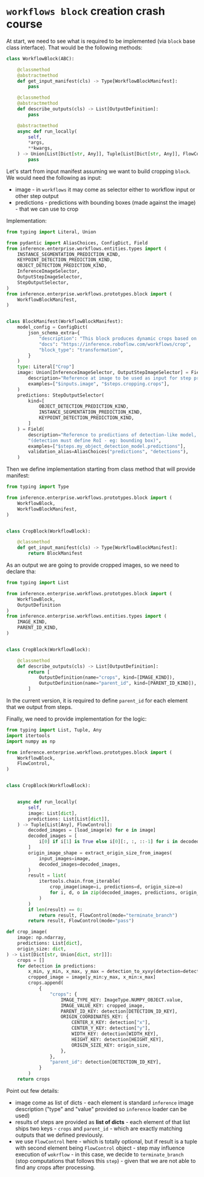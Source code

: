 # `workflows block` creation crash course

At start, we need to see what is required to be implemented (via `block` base class interface). That would
be the following methods:
```python
class WorkflowBlock(ABC):

    @classmethod
    @abstractmethod
    def get_input_manifest(cls) -> Type[WorkflowBlockManifest]:
        pass

    @classmethod
    @abstractmethod
    def describe_outputs(cls) -> List[OutputDefinition]:
        pass

    @abstractmethod
    async def run_locally(
        self,
        *args,
        **kwargs,
    ) -> Union[List[Dict[str, Any]], Tuple[List[Dict[str, Any]], FlowControl]]:
        pass
```

Let's start from input manifest assuming we want to build cropping `block`. We would need the following as
input:
* image - in `workflows` it may come as selector either to workflow input or other step output
* predictions - predictions with bounding boxes (made against the image) - that we can use to crop

Implementation:
```python
from typing import Literal, Union

from pydantic import AliasChoices, ConfigDict, Field
from inference.enterprise.workflows.entities.types import (
    INSTANCE_SEGMENTATION_PREDICTION_KIND,
    KEYPOINT_DETECTION_PREDICTION_KIND,
    OBJECT_DETECTION_PREDICTION_KIND,
    InferenceImageSelector,
    OutputStepImageSelector,
    StepOutputSelector,
)
from inference.enterprise.workflows.prototypes.block import (
    WorkflowBlockManifest,
)


class BlockManifest(WorkflowBlockManifest):
    model_config = ConfigDict(
        json_schema_extra={
            "description": "This block produces dynamic crops based on detections from detections-based model.",
            "docs": "https://inference.roboflow.com/workflows/crop",
            "block_type": "transformation",
        }
    )
    type: Literal["Crop"]
    image: Union[InferenceImageSelector, OutputStepImageSelector] = Field(
        description="Reference at image to be used as input for step processing",
        examples=["$inputs.image", "$steps.cropping.crops"],
    )
    predictions: StepOutputSelector(
        kind=[
            OBJECT_DETECTION_PREDICTION_KIND,
            INSTANCE_SEGMENTATION_PREDICTION_KIND,
            KEYPOINT_DETECTION_PREDICTION_KIND,
        ]
    ) = Field(
        description="Reference to predictions of detection-like model, that can be based of cropping "
        "(detection must define RoI - eg: bounding box)",
        examples=["$steps.my_object_detection_model.predictions"],
        validation_alias=AliasChoices("predictions", "detections"),
    )
```

Then we define implementation starting from class method that will provide manifest:

```python
from typing import Type

from inference.enterprise.workflows.prototypes.block import (
    WorkflowBlock,
    WorkflowBlockManifest,
)


class CropBlock(WorkflowBlock):

    @classmethod
    def get_input_manifest(cls) -> Type[WorkflowBlockManifest]:
        return BlockManifest
```

As an output we are going to provide cropped images, so we need to declare tha:

```python
from typing import List

from inference.enterprise.workflows.prototypes.block import (
    WorkflowBlock,
    OutputDefinition
)
from inference.enterprise.workflows.entities.types import (
    IMAGE_KIND,
    PARENT_ID_KIND,
)


class CropBlock(WorkflowBlock):

    @classmethod
    def describe_outputs(cls) -> List[OutputDefinition]:
        return [
            OutputDefinition(name="crops", kind=[IMAGE_KIND]),
            OutputDefinition(name="parent_id", kind=[PARENT_ID_KIND]),
        ]
```

In the current version, it is required to define `parent_id` for each element that we output from steps.

Finally, we need to provide implementation for the logic:
```python
from typing import List, Tuple, Any
import itertools
import numpy as np

from inference.enterprise.workflows.prototypes.block import (
    WorkflowBlock,
    FlowControl,
)


class CropBlock(WorkflowBlock):


    async def run_locally(
        self,
        image: List[dict],
        predictions: List[List[dict]],
    ) -> Tuple[List[Any], FlowControl]:
        decoded_images = [load_image(e) for e in image]
        decoded_images = [
            i[0] if i[1] is True else i[0][:, :, ::-1] for i in decoded_images
        ]
        origin_image_shape = extract_origin_size_from_images(
            input_images=image,
            decoded_images=decoded_images,
        )
        result = list(
            itertools.chain.from_iterable(
                crop_image(image=i, predictions=d, origin_size=o)
                for i, d, o in zip(decoded_images, predictions, origin_image_shape)
            )
        )
        if len(result) == 0:
            return result, FlowControl(mode="terminate_branch")
        return result, FlowControl(mode="pass")

def crop_image(
    image: np.ndarray,
    predictions: List[dict],
    origin_size: dict,
) -> List[Dict[str, Union[dict, str]]]:
    crops = []
    for detection in predictions:
        x_min, y_min, x_max, y_max = detection_to_xyxy(detection=detection)
        cropped_image = image[y_min:y_max, x_min:x_max]
        crops.append(
            {
                "crops": {
                    IMAGE_TYPE_KEY: ImageType.NUMPY_OBJECT.value,
                    IMAGE_VALUE_KEY: cropped_image,
                    PARENT_ID_KEY: detection[DETECTION_ID_KEY],
                    ORIGIN_COORDINATES_KEY: {
                        CENTER_X_KEY: detection["x"],
                        CENTER_Y_KEY: detection["y"],
                        WIDTH_KEY: detection[WIDTH_KEY],
                        HEIGHT_KEY: detection[HEIGHT_KEY],
                        ORIGIN_SIZE_KEY: origin_size,
                    },
                },
                "parent_id": detection[DETECTION_ID_KEY],
            }
        )
    return crops
```

Point out few details:
* image come as list of dicts - each element is standard `inference` image description ("type" and "value" provided
so `inference` loader can be used)
* results of steps are provided as **list of dicts** - each element of that list ships two keys - `crops` 
and `parent_id` - which are exactly matching outputs that we defined previously.
* we use `FlowControl` here - which is totally optional, but if result is a tuple with second element being
`FlowControl` object - step may influence execution of `wokrflow` - in this case, we decide to `terminate_branch`
(stop computations that follows this `step`) - given that we are not able to find any crops after processing.